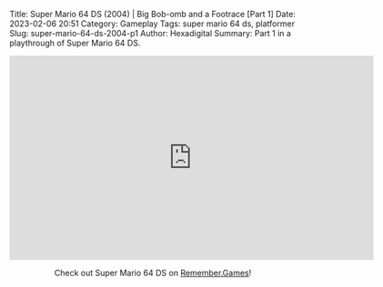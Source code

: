 Title: Super Mario 64 DS (2004) | Big Bob-omb and a Footrace [Part 1]
Date: 2023-02-06 20:51
Category: Gameplay
Tags: super mario 64 ds,  platformer
Slug: super-mario-64-ds-2004-p1
Author: Hexadigital
Summary: Part 1 in a playthrough of Super Mario 64 DS.

<center><iframe src="https://www.youtube.com/embed/beQ7m1N6i0k?feature=oembed" allow="accelerometer; autoplay; encrypted-media; gyroscope; picture-in-picture" width="640" height="360" frameborder="0"></iframe>

Check out Super Mario 64 DS on [Remember.Games](https://remember.games/game/2250/super-mario-64-ds/)!</center>